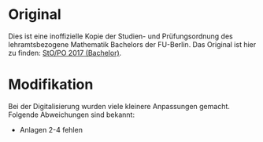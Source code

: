 # Original

Dies ist eine inoffizielle Kopie der Studien- und Prüfungsordnung des
lehramtsbezogene Mathematik Bachelors der FU-Berlin. Das Original ist hier zu
finden:
[StO/PO 2017 (Bachelor)](https://www.imp.fu-berlin.de/fbv/pruefungsbuero/Studien--und-Pruefungsordnungen/LA-BSc-Mathematik-_2017_.pdf).

# Modifikation

Bei der Digitalisierung wurden viele kleinere Anpassungen gemacht. Folgende
Abweichungen sind bekannt:

- Anlagen 2-4 fehlen

